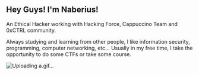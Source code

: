 ## Hey Guys! I'm Naberius!

An Ethical Hacker working with Hacking Force, Cappuccino Team and 0xCTRL community.

Always studying and learning from other people,
I like information security, programming, computer networking, etc...
Usually in my free time, I take the opportunity to do some CTFs or take some course.


![Uploading a.gif…]()
